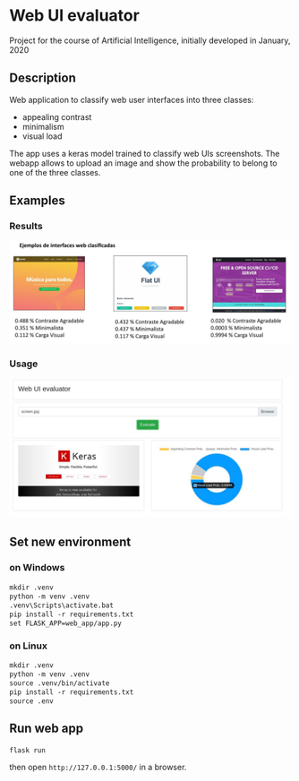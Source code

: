 # Web UI evaluator

Project for the course of Artificial Intelligence, initially developed in January, 2020
## Description
Web application to classify web user interfaces into three classes:
- appealing contrast
- minimalism
- visual load

The app uses a keras model trained to classify web UIs screenshots. The webapp allows to upload an image and show the probability to belong to one of the three classes.
## Examples
### Results
![one](https://github.com/Angeluz-07/web-ui-evaluator/blob/master/example_results.jpg)
### Usage
![two](https://github.com/Angeluz-07/web-ui-evaluator/blob/master/example_usage.jpg)

## Set new environment
### on Windows
```
mkdir .venv
python -m venv .venv
.venv\Scripts\activate.bat
pip install -r requirements.txt
set FLASK_APP=web_app/app.py
```

### on Linux
```
mkdir .venv
python -m venv .venv
source .venv/bin/activate
pip install -r requirements.txt
source .env
``````

## Run web app
```
flask run
```
then open `http://127.0.0.1:5000/` in a browser.
